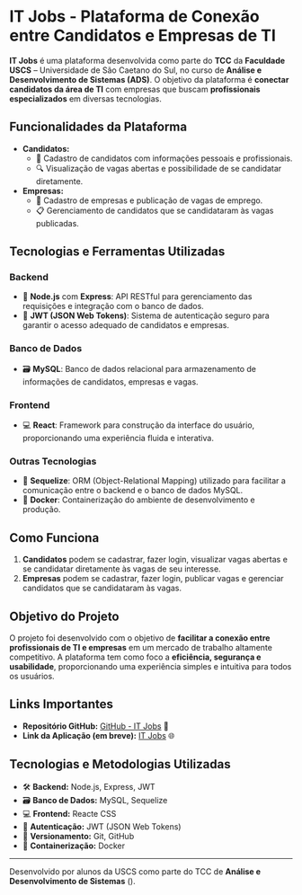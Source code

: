 # IT Jobs - Plataforma de Conexão entre Candidatos e Empresas de TI

**IT Jobs** é uma plataforma desenvolvida como parte do **TCC** da **Faculdade USCS** – Universidade de São Caetano do Sul, no curso de **Análise e Desenvolvimento de Sistemas (ADS)**. O objetivo da plataforma é **conectar candidatos da área de TI** com empresas que buscam **profissionais especializados** em diversas tecnologias.

## Funcionalidades da Plataforma
- **Candidatos:** 
  - 📄 Cadastro de candidatos com informações pessoais e profissionais.
  - 🔍 Visualização de vagas abertas e possibilidade de se candidatar diretamente.
- **Empresas:**
  - 🏢 Cadastro de empresas e publicação de vagas de emprego.
  - 📋 Gerenciamento de candidatos que se candidataram às vagas publicadas.

## Tecnologias e Ferramentas Utilizadas

### Backend
- 🔧 **Node.js** com **Express**: API RESTful para gerenciamento das requisições e integração com o banco de dados.
- 🔐 **JWT (JSON Web Tokens)**: Sistema de autenticação seguro para garantir o acesso adequado de candidatos e empresas.

### Banco de Dados
- 🗃️ **MySQL**: Banco de dados relacional para armazenamento de informações de candidatos, empresas e vagas.

### Frontend
- 💻 **React**: Framework para construção da interface do usuário, proporcionando uma experiência fluida e interativa.

### Outras Tecnologias
- 🔄 **Sequelize**: ORM (Object-Relational Mapping) utilizado para facilitar a comunicação entre o backend e o banco de dados MySQL.
- 🐳 **Docker**: Containerização do ambiente de desenvolvimento e produção.

## Como Funciona
1. **Candidatos** podem se cadastrar, fazer login, visualizar vagas abertas e se candidatar diretamente às vagas de seu interesse.
2. **Empresas** podem se cadastrar, fazer login, publicar vagas e gerenciar candidatos que se candidataram às vagas.

## Objetivo do Projeto
O projeto foi desenvolvido com o objetivo de **facilitar a conexão entre profissionais de TI e empresas** em um mercado de trabalho altamente competitivo. A plataforma tem como foco a **eficiência, segurança e usabilidade**, proporcionando uma experiência simples e intuitiva para todos os usuários.

## Links Importantes
- **Repositório GitHub:** [GitHub - IT Jobs](https://github.com/LisboaNi/it-jobs) 🔗
- **Link da Aplicação (em breve):** [IT Jobs]() 🌐

## Tecnologias e Metodologias Utilizadas
- 🛠️ **Backend:** Node.js, Express, JWT
- 🗃️ **Banco de Dados:** MySQL, Sequelize
- 💻 **Frontend:** Reacte CSS
- 🔐 **Autenticação:** JWT (JSON Web Tokens)
- 📂 **Versionamento:** Git, GitHub
- 🐳 **Containerização:** Docker

---

Desenvolvido por alunos da USCS como parte do TCC de **Análise e Desenvolvimento de Sistemas** ().
